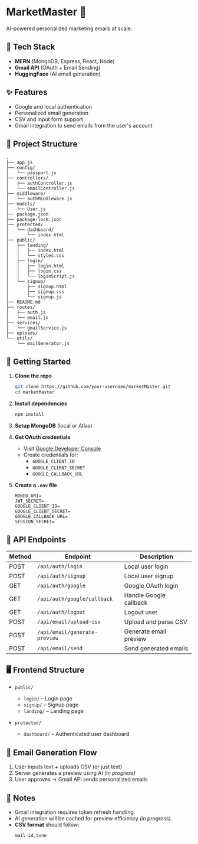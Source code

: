 # MarketMaster 🚀  
AI-powered personalized marketing emails at scale.

## 🔧 Tech Stack
- **MERN** (MongoDB, Express, React, Node)
- **Gmail API** (OAuth + Email Sending)
- **HuggingFace** (AI email generation)

## ✨ Features
- Google and local authentication
- Personalized email generation
- CSV and input form support
- Gmail integration to send emails from the user's account

## 🧭 Project Structure
```
.
├── app.js  
├── config/  
│   └── passport.js  
├── controllers/  
│   ├── authController.js  
│   └── emailController.js  
├── middleware/  
│   └── authMiddleware.js  
├── models/  
│   └── User.js  
├── package.json  
├── package-lock.json  
├── protected/  
│   └── dashboard/  
│       └── index.html  
├── public/  
│   ├── landing/  
│   │   ├── index.html  
│   │   └── styles.css  
│   ├── login/  
│   │   ├── login.html  
│   │   ├── login.css  
│   │   └── loginScript.js  
│   └── signup/  
│       ├── signup.html  
│       ├── signup.css  
│       └── signup.js  
├── README.md  
├── routes/  
│   ├── auth.js  
│   └── email.js  
├── services/  
│   └── gmailService.js  
├── uploads/  
└── utils/  
    └── mailGenerator.js  
```

## 🚀 Getting Started

1. **Clone the repo**
   ```bash
   git clone https://github.com/your-username/marketMaster.git
   cd marketMaster
   ```

2. **Install dependencies**
   ```bash
   npm install
   ```

3. **Setup MongoDB** (local or Atlas)

4. **Get OAuth credentials**
   - Visit [Google Developer Console](https://console.developers.google.com/)
   - Create credentials for:
     - `GOOGLE_CLIENT_ID`
     - `GOOGLE_CLIENT_SECRET`
     - `GOOGLE_CALLBACK_URL`

5. **Create a `.env` file**
   ```
   MONGO_URI=
   JWT_SECRET=
   GOOGLE_CLIENT_ID=
   GOOGLE_CLIENT_SECRET=
   GOOGLE_CALLBACK_URL=
   SESSION_SECRET=
   ```

## 📂 API Endpoints

| Method | Endpoint                       | Description               |
|--------|--------------------------------|---------------------------|
| POST   | `/api/auth/login`              | Local user login          |
| POST   | `/api/auth/signup`             | Local user signup         |
| GET    | `/api/auth/google`             | Google OAuth login        |
| GET    | `/api/auth/google/callback`    | Handle Google callback    |
| GET    | `/api/auth/logout`             | Logout user               |
| POST   | `/api/email/upload-csv`        | Upload and parse CSV      |
| POST   | `/api/email/generate-preview`  | Generate email preview    |
| POST   | `/api/email/send`              | Send generated emails     |

## 🖥️ Frontend Structure

- `public/`
  - `login/` – Login page
  - `signup/` – Signup page
  - `landing/` – Landing page

- `protected/`
  - `dashboard/` – Authenticated user dashboard

## 🧠 Email Generation Flow

1. User inputs text + uploads CSV (or just text)
2. Server generates a preview using AI *(in progress)*
3. User approves → Gmail API sends personalized emails

## 📌 Notes

- Gmail integration requires token refresh handling.
- AI generation will be cached for preview efficiency *(in progress)*.
- **CSV format** should follow:
  ```
  mail-id,tone
  ```